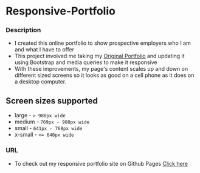 # Responsive-Portfolio

### Description
* I created this online portfolio to show prospective employers who I am and what I have to offer
* This project involved me taking my [Original Portfolio](https://github.com/alexcoulter/my-portfolio) and updating it using Bootstrap and media queries to make it responsive
* With these improvements, my page's content scales up and down on different sized screens so it looks as good on a cell phone as it does on a desktop computer.

## Screen sizes supported
* large - `> 980px wide`
* medium - `769px - 980px wide`
* small - `641px - 768px wide`
* x-small - `<= 640px wide`

### URL
* To check out my  responsive portfolio site on Github Pages [Click here](https://alexcoulter.github.io/Bootstrap-Portfolio/)
